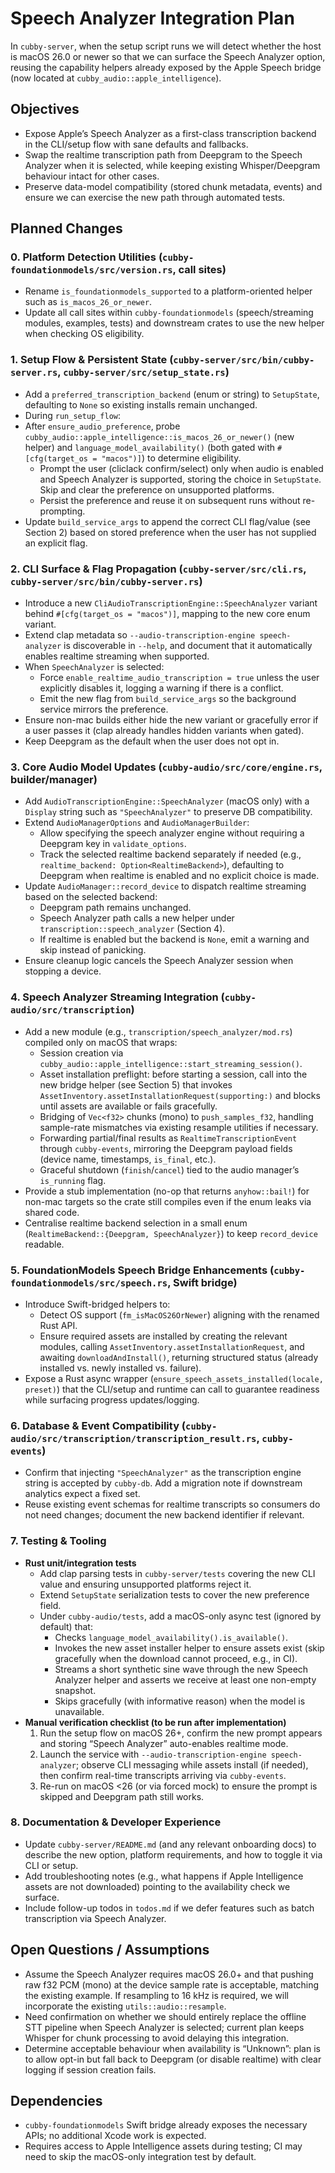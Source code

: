# Speech Analyzer Integration Plan
In `cubby-server`, when the setup script runs we will detect whether the host is macOS 26.0 or newer so that we can surface the Speech Analyzer option, reusing the capability helpers already exposed by the Apple Speech bridge (now located at `cubby_audio::apple_intelligence`).

## Objectives
- Expose Apple’s Speech Analyzer as a first-class transcription backend in the CLI/setup flow with sane defaults and fallbacks.
- Swap the realtime transcription path from Deepgram to the Speech Analyzer when it is selected, while keeping existing Whisper/Deepgram behaviour intact for other cases.
- Preserve data-model compatibility (stored chunk metadata, events) and ensure we can exercise the new path through automated tests.

## Planned Changes

### 0. Platform Detection Utilities (`cubby-foundationmodels/src/version.rs`, call sites)
- Rename `is_foundationmodels_supported` to a platform-oriented helper such as `is_macos_26_or_newer`.
- Update all call sites within `cubby-foundationmodels` (speech/streaming modules, examples, tests) and downstream crates to use the new helper when checking OS eligibility.

### 1. Setup Flow & Persistent State (`cubby-server/src/bin/cubby-server.rs`, `cubby-server/src/setup_state.rs`)
- Add a `preferred_transcription_backend` (enum or string) to `SetupState`, defaulting to `None` so existing installs remain unchanged.
- During `run_setup_flow`:
- After `ensure_audio_preference`, probe `cubby_audio::apple_intelligence::is_macos_26_or_newer()` (new helper) and `language_model_availability()` (both gated with `#[cfg(target_os = "macos")]`) to determine eligibility.
  - Prompt the user (cliclack confirm/select) only when audio is enabled and Speech Analyzer is supported, storing the choice in `SetupState`. Skip and clear the preference on unsupported platforms.
  - Persist the preference and reuse it on subsequent runs without re-prompting.
- Update `build_service_args` to append the correct CLI flag/value (see Section 2) based on stored preference when the user has not supplied an explicit flag.

### 2. CLI Surface & Flag Propagation (`cubby-server/src/cli.rs`, `cubby-server/src/bin/cubby-server.rs`)
- Introduce a new `CliAudioTranscriptionEngine::SpeechAnalyzer` variant behind `#[cfg(target_os = "macos")]`, mapping to the new core enum variant.
- Extend clap metadata so `--audio-transcription-engine speech-analyzer` is discoverable in `--help`, and document that it automatically enables realtime streaming when supported.
- When `SpeechAnalyzer` is selected:
  - Force `enable_realtime_audio_transcription = true` unless the user explicitly disables it, logging a warning if there is a conflict.
  - Emit the new flag from `build_service_args` so the background service mirrors the preference.
- Ensure non-mac builds either hide the new variant or gracefully error if a user passes it (clap already handles hidden variants when gated).
- Keep Deepgram as the default when the user does not opt in.

### 3. Core Audio Model Updates (`cubby-audio/src/core/engine.rs`, builder/manager)
- Add `AudioTranscriptionEngine::SpeechAnalyzer` (macOS only) with a `Display` string such as `"SpeechAnalyzer"` to preserve DB compatibility.
- Extend `AudioManagerOptions` and `AudioManagerBuilder`:
  - Allow specifying the speech analyzer engine without requiring a Deepgram key in `validate_options`.
  - Track the selected realtime backend separately if needed (e.g., `realtime_backend: Option<RealtimeBackend>`), defaulting to Deepgram when realtime is enabled and no explicit choice is made.
- Update `AudioManager::record_device` to dispatch realtime streaming based on the selected backend:
  - Deepgram path remains unchanged.
  - Speech Analyzer path calls a new helper under `transcription::speech_analyzer` (Section 4).
  - If realtime is enabled but the backend is `None`, emit a warning and skip instead of panicking.
- Ensure cleanup logic cancels the Speech Analyzer session when stopping a device.

### 4. Speech Analyzer Streaming Integration (`cubby-audio/src/transcription`)
- Add a new module (e.g., `transcription/speech_analyzer/mod.rs`) compiled only on macOS that wraps:
  - Session creation via `cubby_audio::apple_intelligence::start_streaming_session()`.
  - Asset installation preflight: before starting a session, call into the new bridge helper (see Section 5) that invokes `AssetInventory.assetInstallationRequest(supporting:)` and blocks until assets are available or fails gracefully.
  - Bridging of `Vec<f32>` chunks (mono) to `push_samples_f32`, handling sample-rate mismatches via existing resample utilities if necessary.
  - Forwarding partial/final results as `RealtimeTranscriptionEvent` through `cubby-events`, mirroring the Deepgram payload fields (device name, timestamps, `is_final`, etc.).
  - Graceful shutdown (`finish`/`cancel`) tied to the audio manager’s `is_running` flag.
- Provide a stub implementation (no-op that returns `anyhow::bail!`) for non-mac targets so the crate still compiles even if the enum leaks via shared code.
- Centralise realtime backend selection in a small enum (`RealtimeBackend::{Deepgram, SpeechAnalyzer}`) to keep `record_device` readable.

### 5. FoundationModels Speech Bridge Enhancements (`cubby-foundationmodels/src/speech.rs`, Swift bridge)
- Introduce Swift-bridged helpers to:
  - Detect OS support (`fm_isMacOS26OrNewer`) aligning with the renamed Rust API.
  - Ensure required assets are installed by creating the relevant modules, calling `AssetInventory.assetInstallationRequest`, and awaiting `downloadAndInstall()`, returning structured status (already installed vs. newly installed vs. failure).
- Expose a Rust async wrapper (`ensure_speech_assets_installed(locale, preset)`) that the CLI/setup and runtime can call to guarantee readiness while surfacing progress updates/logging.

### 6. Database & Event Compatibility (`cubby-audio/src/transcription/transcription_result.rs`, `cubby-events`)
- Confirm that injecting `"SpeechAnalyzer"` as the transcription engine string is accepted by `cubby-db`. Add a migration note if downstream analytics expect a fixed set.
- Reuse existing event schemas for realtime transcripts so consumers do not need changes; document the new backend identifier if relevant.

### 7. Testing & Tooling
- **Rust unit/integration tests**
  - Add clap parsing tests in `cubby-server/tests` covering the new CLI value and ensuring unsupported platforms reject it.
  - Extend `SetupState` serialization tests to cover the new preference field.
  - Under `cubby-audio/tests`, add a macOS-only async test (ignored by default) that:
    - Checks `language_model_availability().is_available()`.
    - Invokes the new asset installer helper to ensure assets exist (skip gracefully when the download cannot proceed, e.g., in CI).
    - Streams a short synthetic sine wave through the new Speech Analyzer helper and asserts we receive at least one non-empty snapshot.
    - Skips gracefully (with informative reason) when the model is unavailable.
- **Manual verification checklist (to be run after implementation)**
  1. Run the setup flow on macOS 26+, confirm the new prompt appears and storing “Speech Analyzer” auto-enables realtime mode.
  2. Launch the service with `--audio-transcription-engine speech-analyzer`; observe CLI messaging while assets install (if needed), then confirm real-time transcripts arriving via `cubby-events`.
  3. Re-run on macOS <26 (or via forced mock) to ensure the prompt is skipped and Deepgram path still works.

### 8. Documentation & Developer Experience
- Update `cubby-server/README.md` (and any relevant onboarding docs) to describe the new option, platform requirements, and how to toggle it via CLI or setup.
- Add troubleshooting notes (e.g., what happens if Apple Intelligence assets are not downloaded) pointing to the availability check we surface.
- Include follow-up todos in `todos.md` if we defer features such as batch transcription via Speech Analyzer.

## Open Questions / Assumptions
- Assume the Speech Analyzer requires macOS 26.0+ and that pushing raw f32 PCM (mono) at the device sample rate is acceptable, matching the existing example. If resampling to 16 kHz is required, we will incorporate the existing `utils::audio::resample`.
- Need confirmation on whether we should entirely replace the offline STT pipeline when Speech Analyzer is selected; current plan keeps Whisper for chunk processing to avoid delaying this integration.
- Determine acceptable behaviour when availability is “Unknown”: plan is to allow opt-in but fall back to Deepgram (or disable realtime) with clear logging if session creation fails.

## Dependencies
- `cubby-foundationmodels` Swift bridge already exposes the necessary APIs; no additional Xcode work is expected.
- Requires access to Apple Intelligence assets during testing; CI may need to skip the macOS-only integration test by default.
